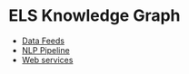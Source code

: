 <!-- TITLE: Thy's Knowledge Pad -->
<!-- SUBTITLE:  Where everything worth remembering goes -->

# ELS Knowledge Graph
- [Data Feeds](kgdatafeeds)
- [NLP Pipeline](kgnlp)
- [Web services](kgweb)